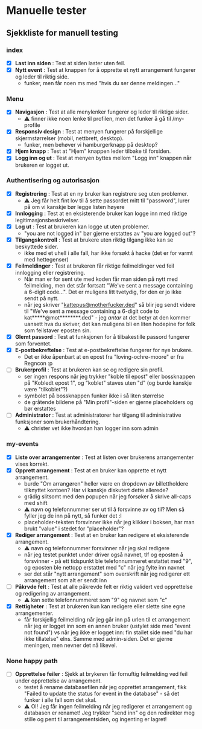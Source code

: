 # Manuelle tester

## Sjekkliste for manuell testing

### index

- [x] **Last inn siden** : Test at siden laster uten feil.
- [x] **Nytt event** : Test at knappen for å opprette et nytt arrangement fungerer og leder til riktig side.
   * funker, men får noen ms med "hvis du ser denne meldingen..."


### Menu

- [x] **Navigasjon** : Test at alle menylenker fungerer og leder til riktige sider.
    * ⚠️ finner ikke noen lenke til profilen, men det funker å gå til /my-profile
- [x] **Responsiv design** : Test at menyen fungerer på forskjellige skjermstørrelser (mobil, nettbrett, desktop).
    * funker, men behøver vi hamburgerknapp på desktop?
- [x] **Hjem knapp** : Test at "Hjem" knappen leder tilbake til forsiden.
- [x] **Logg inn og ut** : Test at menyen byttes mellom "Logg inn" knappen når brukeren er logget ut.

### Authentisering og autorisasjon

- [x] **Registrering** : Test at en ny bruker kan registrere seg uten problemer.
    * ⚠️ Jeg får helt fint lov til å sette passordet mitt til "password", lurer på om vi kanskje bør legge listen høyere
- [x] **Innlogging** : Test at en eksisterende bruker kan logge inn med riktige legitimasjonsbeskrivelser.
- [x] **Log ut** : Test at brukeren kan logge ut uten problemer.
    * "you are not logged in" bør gjerne erstattes av "you are logged out"?
- [x] **Tilgangskontroll** : Test at brukere uten riktig tilgang ikke kan se beskyttede sider.
    * ikke med et uhell i alle fall, har ikke forsøkt å hacke (det er for varmt med hettegenser)
- [x] **Feilmeldinger** : Test at brukeren får riktige feilmeldinger ved feil innlogging eller registrering.
    * Når man er for sent ute med koden får man siden på nytt med feilmelding, men det står fortsatt "We've sent a message containing a 6-digit code...". Det er muligens litt tvetydig, for den er jo ikke sendt på nytt.
    * når jeg skriver "kattepus@motherfucker.ded" så blir jeg sendt videre til "We've sent a message containing a 6-digit
 code to kat*****@mot********.ded" - jeg *antar* at det betyr at den kommer uansett hva du skriver, det kan muligens bli en liten hodepine for folk som feilstaver eposten sin.
- [x] **Glemt passord** : Test at funksjonen for å tilbakestille passord fungerer som forventet.
- [x] **E-postbekreftelse** : Test at e-postbekreftelse fungerer for nye brukere.
    * Det er ikke åpenbart at en epost fra "loving-ochre-moore" er fra Regncon :p
- [ ] **Brukerprofil** : Test at brukeren kan se og redigere sin profil.
    * ser ingen respons når jeg trykker "koble til epost" eller bossknappen på "Kobledt epost 1", og "koblet" staves uten "d" (og burde kanskje være "tilkoblet"?)
    * symbolet på bossknappen funker ikke i så liten størrelse
    * de gråtende bildene på "Min profil"-siden er gjerne placeholders og bør erstattes
- [ ] **Administrator** : Test at administratorer har tilgang til administrative funksjoner som brukerhåndtering.
    * ⚠️ christer vet ikke hvordan han logger inn som admin

### my-events

- [x] **Liste over arrangementer** : Test at listen over brukerens arrangementer vises korrekt.
- [x] **Opprett arrangement** : Test at en bruker kan opprette et nytt arrangement.
    * burde "Om arrangøren" heller være en dropdown av billettholdere tilknyttet kontoen? Har vi kanskje diskutert
    dette allerede?
    * grådig slitsomt med den popupen når jeg forsøker å skrive all-caps med shift
    * ⚠️ navn og telefonnummer ser ut til å forsvinne av og til? Men så fyller jeg de inn på nytt, så funker det :l
    * placeholder-teksten forsvinner ikke når jeg klikker i boksen, har man brukt "value" i stedet for "placeholder"?
- [x] **Rediger arrangement** : Test at en bruker kan redigere et eksisterende arrangement.
    * ⚠️ navn og telefonnummer forsvinner når jeg skal redigere
    * når jeg testet punktet under driver også navnet, tlf og eposten å forsvinner - på ett tidspunkt ble telefonnummeret erstattet med "9", og eposten ble nettopp erstattet med "c" når jeg fylte inn navnet
    * ser det står "nytt arrangement" som overskrift når jeg redigerer ett arrangement som alt er sendt inn
- [ ] **Påkrvde felt** : Test at alle påkrevde felt er riktig validert ved opprettelse og redigering av arrangement.
    * ⚠️ kan sette telefonnummeret som "9" og navnet som "c"
- [x] **Rettigheter** : Test at brukeren kun kan redigere eller slette sine egne arrangementer.
    * får forskjellig feilmelding når jeg går inn på urlen til et arrangement når jeg er logget inn som en annen bruker (ustylet side med "event not found") vs når jeg ikke er logget inn: fin stailet side med "du har ikke tillatelse" elns. Samme med admin-siden. Det er gjerne meningen, men nevner det nå likevel.
### None happy path

- [ ] **Opprettelse feiler** : Sjekk at brykeren får fornuftig feilmelding ved feil under opprettelse av arrangement.
    * testet å rename databasefilen når jeg opprettet arrangement, fikk "Failed to update the status for event in the database" - så det funker i alle fall som det skal.
    * ⚠️ OI! Jeg får ingen feilmelding når jeg redigerer et arrangement og databasen er renamet! Jeg trykker "send inn" og den redirekter meg stille og pent til arrangementsiden, og ingenting er lagret!
